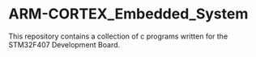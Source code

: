 # ARM-CORTEX_Embedded_System
This repository contains a collection of c programs written for the STM32F407 Development Board.
